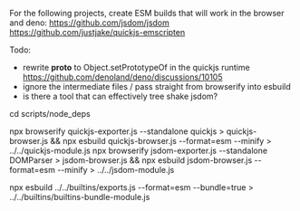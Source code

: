 For the following projects, create ESM builds that will work in the browser and deno:
https://github.com/jsdom/jsdom
https://github.com/justjake/quickjs-emscripten

Todo:
* rewrite __proto__ to Object.setPrototypeOf in the quickjs runtime
https://github.com/denoland/deno/discussions/10105
* ignore the intermediate files / pass straight from browserify into esbuild
* is there a tool that can effectively tree shake jsdom?

cd scripts/node_deps

npx browserify quickjs-exporter.js --standalone quickjs > quickjs-browser.js && npx esbuild quickjs-browser.js --format=esm --minify > ../../quickjs-module.js
npx browserify jsdom-exporter.js  --standalone DOMParser > jsdom-browser.js && npx esbuild jsdom-browser.js --format=esm --minify > ../../jsdom-module.js

npx esbuild ../../builtins/exports.js --format=esm --bundle=true > ../../builtins/builtins-bundle-module.js